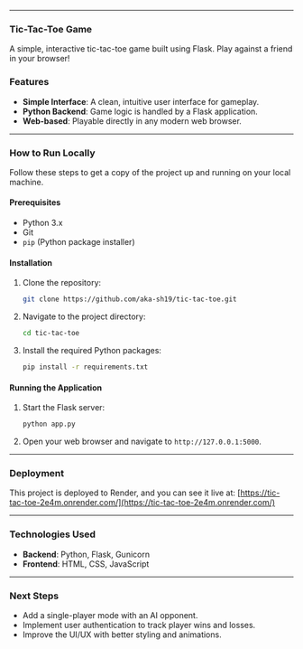 -----

### **Tic-Tac-Toe Game**

A simple, interactive tic-tac-toe game built using Flask. Play against a friend in your browser\!

### **Features**

  * **Simple Interface**: A clean, intuitive user interface for gameplay.
  * **Python Backend**: Game logic is handled by a Flask application.
  * **Web-based**: Playable directly in any modern web browser.

-----

### **How to Run Locally**

Follow these steps to get a copy of the project up and running on your local machine.

#### **Prerequisites**

  * Python 3.x
  * Git
  * `pip` (Python package installer)

#### **Installation**

1.  Clone the repository:
    ```bash
    git clone https://github.com/aka-sh19/tic-tac-toe.git
    ```
2.  Navigate to the project directory:
    ```bash
    cd tic-tac-toe
    ```
3.  Install the required Python packages:
    ```bash
    pip install -r requirements.txt
    ```

#### **Running the Application**

1.  Start the Flask server:
    ```bash
    python app.py
    ```
2.  Open your web browser and navigate to `http://127.0.0.1:5000`.

-----

### **Deployment**

This project is deployed to Render, and you can see it live at:
[https://tic-tac-toe-2e4m.onrender.com/](https://tic-tac-toe-2e4m.onrender.com/)

-----

### **Technologies Used**

  * **Backend**: Python, Flask, Gunicorn
  * **Frontend**: HTML, CSS, JavaScript

-----

### **Next Steps**

  * Add a single-player mode with an AI opponent.
  * Implement user authentication to track player wins and losses.
  * Improve the UI/UX with better styling and animations.
